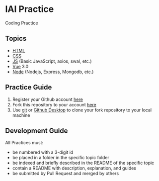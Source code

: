 # IAI Practice

Coding Practice

## Topics

- [HTML](./HTML/)
- [CSS](./CSS/)
- [JS](./JS/) (Basic JavaScript, axios, swal, etc.)
- [Vue](./Vue/) 3.0
- [Node](./Node/) (Nodejs, Express, Mongodb, etc.)

## Practice Guide

1. Register your Github account [here](https://github.com/join)
2. Fork this repository to your account [here](https://github.com/yzIAI/web-practice/fork)
3. Use [git](https://git-scm.com/) or [Github Desktop](https://desktop.github.com/) to clone your fork repository to your local machine

## Development Guide

All Practices must:
- be numbered with a 3-digit id
- be placed in a folder in the specific topic folder
- be indexed and briefly described in the README of the specific topic
- contain a README with description, explanation, and guides
- be submitted by Pull Request and merged by others
